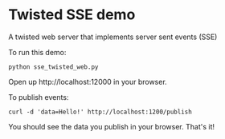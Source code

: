 Twisted SSE demo
================

A twisted web server that implements server sent events (SSE)

To run this demo:

    python sse_twisted_web.py
    
Open up http://localhost:12000 in your browser.

To publish events:

    curl -d 'data=Hello!' http://localhost:1200/publish
    
You should see the data you publish in your browser. That's it!
